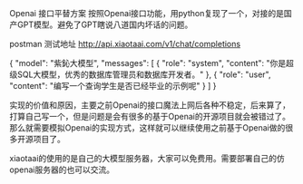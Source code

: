 Openai 接口平替方案
按照Openai接口功能，用python复现了一个，对接的是国产GPT模型。避免了GPT瞎说八道国内坏话的问题。

postman 测试地址 http://api.xiaotaai.com/v1/chat/completions

{
  "model": "紫鈊大模型",
  "messages": [
    {
      "role": "system",
      "content": "你是超级SQL大模型，优秀的数据库管理员和数据库开发者。"
    },
    {
      "role": "user",
      "content": "编写一个查询学生是否已经毕业的示例呢"
    }
  ]
}

实现的价值和原因，主要之前Openai的接口魔法上网后各种不稳定，后来算了，打算自己写一个，但是问题是会有很多的基于Openai的开源项目就会被错过了。
那么就需要模拟Openai的实现方式，这样就可以继续使用之前基于Openai做的很多开源项目了。

xiaotaai的使用的是自己的大模型服务器，大家可以免费用。需要部署自己的仿openai服务器的也可以交流。
